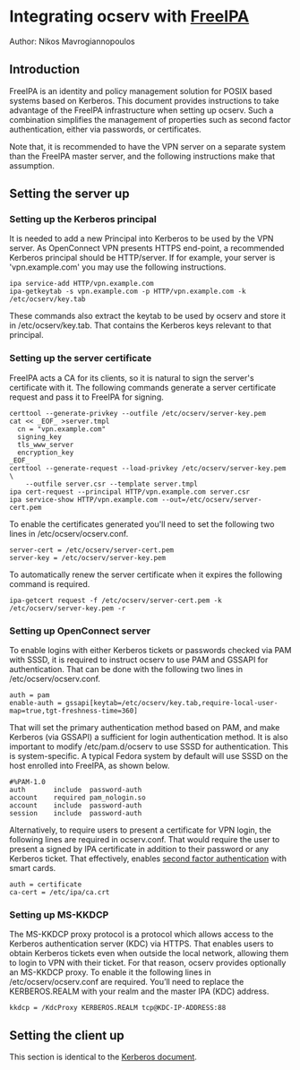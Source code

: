 # Integrating ocserv with [FreeIPA](https://www.freeipa.org)

Author: Nikos Mavrogiannopoulos	


## Introduction
FreeIPA is an identity and policy management solution for POSIX based systems
based on Kerberos. This document provides instructions to take advantage of the
FreeIPA infrastructure when setting up ocserv. Such a combination simplifies
the management of properties such as second factor authentication, either
via passwords, or certificates.

Note that, it is recommended to have the VPN server on a separate system than the
FreeIPA master server, and the following instructions make that assumption.

## Setting the server up

### Setting up the Kerberos principal

It is needed to add a new Principal into Kerberos to be used by the VPN server.
As OpenConnect VPN presents HTTPS end-point, a recommended Kerberos principal
should be HTTP/server. If for example, your server is 'vpn.example.com' you may
use the following instructions.

```
ipa service-add HTTP/vpn.example.com
ipa-getkeytab -s vpn.example.com -p HTTP/vpn.example.com -k /etc/ocserv/key.tab
```

These commands also extract the keytab to be used by ocserv and store it in
/etc/ocserv/key.tab. That contains the Kerberos keys relevant to that principal.


### Setting up the server certificate

FreeIPA acts a CA for its clients, so it is natural to sign the server's
certificate with it. The following commands generate a server certificate request
and pass it to FreeIPA for signing.

```
certtool --generate-privkey --outfile /etc/ocserv/server-key.pem
cat << _EOF_ >server.tmpl
  cn = "vpn.example.com"
  signing_key
  tls_www_server
  encryption_key
_EOF_
certtool --generate-request --load-privkey /etc/ocserv/server-key.pem \
	--outfile server.csr --template server.tmpl
ipa cert-request --principal HTTP/vpn.example.com server.csr
ipa service-show HTTP/vpn.example.com --out=/etc/ocserv/server-cert.pem
```

To enable the certificates generated you'll need to set the following
two lines in /etc/ocserv/ocserv.conf.
```
server-cert = /etc/ocserv/server-cert.pem
server-key = /etc/ocserv/server-key.pem
```

To automatically renew the server certificate when it expires the following
command is required.
```
ipa-getcert request -f /etc/ocserv/server-cert.pem -k /etc/ocserv/server-key.pem -r
```


### Setting up OpenConnect server

To enable logins with either Kerberos tickets or passwords checked via PAM with SSSD, it is required to
instruct ocserv to use PAM and  GSSAPI for authentication. That can be done with the following two lines in /etc/ocserv/ocserv.conf.

```
auth = pam
enable-auth = gssapi[keytab=/etc/ocserv/key.tab,require-local-user-map=true,tgt-freshness-time=360]
```

That will set the primary authentication method based on PAM, and make Kerberos (via GSSAPI)
a sufficient for login authentication method.
It is also important to modify /etc/pam.d/ocserv to use SSSD for authentication. This
is system-specific. A typical Fedora system by default will use SSSD on the host enrolled into
FreeIPA, as shown below.

```
#%PAM-1.0
auth       include	password-auth
account    required	pam_nologin.so
account    include	password-auth
session    include	password-auth
```

Alternatively, to require users to present a certificate for VPN login, the following lines are
required in ocserv.conf. That would require the user to present a signed by IPA certificate in
addition to their password or any Kerberos ticket. That effectively, enables [second factor authentication](ocserv-2fa.md)
with smart cards.

```
auth = certificate
ca-cert = /etc/ipa/ca.crt
```


### Setting up MS-KKDCP

The MS-KKDCP proxy protocol is a protocol which allows access to the Kerberos
authentication server (KDC) via HTTPS. That enables users to obtain Kerberos tickets
even when outside the local network, allowing them to login to VPN with their ticket.
For that reason, ocserv provides optionally an MS-KKDCP proxy. To enable it the following
lines in /etc/ocserv/ocserv.conf are required. You’ll need to replace the KERBEROS.REALM
with your realm and the master IPA (KDC) address. 

```
kkdcp = /KdcProxy KERBEROS.REALM tcp@KDC-IP-ADDRESS:88
```


## Setting the client up

This section is identical to the [Kerberos document](ocserv-kerberos.md#setting-the-client-up).

